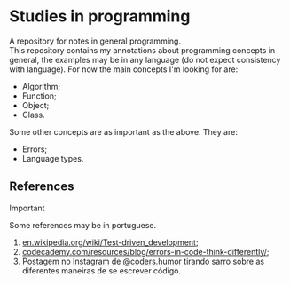 # Studies in programming

A repository for notes in general programming.  
This repository contains my annotations about programming concepts in general, the examples may be in any language (do not expect consistency with language). For now the main concepts I'm looking for are:

- Algorithm;
- Function;
- Object;
- Class.

Some other concepts are as important as the above. They are:

- Errors;
- Language types.

## References

> [!IMPORTANT]
> Some references may be in portuguese.

1. [en.wikipedia.org/wiki/Test-driven_development](https://en.wikipedia.org/wiki/Test-driven_development);
2. [codecademy.com/resources/blog/errors-in-code-think-differently/](https://www.codecademy.com/resources/blog/errors-in-code-think-differently/);
3. [Postagem](https://www.instagram.com/p/C6SaCk8I7gi/) no [Instagram](https://www.instagram.com/) de [@coders.humor](https://www.instagram.com/coders.humor/) tirando sarro sobre as diferentes maneiras de se escrever código.
